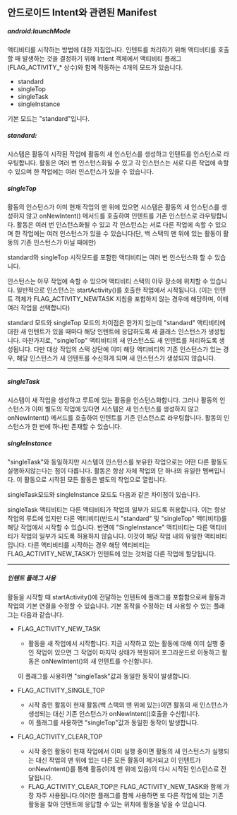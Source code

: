 ## 안드로이드 Intent와 관련된 Manifest

##### android:launchMode

액티비티를 시작하는 방법에 대한 지침입니다. 인텐트를 처리하기 위해 액티비티를 호출할 때 발생하는 것을 결정하기 위해 Intent 객체에서 액티비티 플래그(FLAG_ACTIVITY_* 상수)와 함께 작동하는 4개의 모드가 있습니다.

-  standard
-  singleTop
-  singleTask
-  singleInstance

기본 모드는 "standard"입니다.

##### standard:

시스템은 활동이 시작된 작업에 활동의 새 인스턴스를 생성하고 인텐트를 인스턴스로 라우팅합니다. 활동은 여러 번 인스턴스화될 수 있고 각 인스턴스는 서로 다른 작업에 속할 수 있으며 한 작업에는 여러 인스턴스가 있을 수 있습니다.

##### singleTop

활동의 인스턴스가 이미 현재 작업의 맨 위에 있으면 시스템은 활동의 새 인스턴스를 생성하지 않고 onNewIntent() 메서드를 호출하여 인텐트를 기존 인스턴스로 라우팅합니다. 활동은 여러 번 인스턴스화될 수 있고 각 인스턴스는 서로 다른 작업에 속할 수 있으며 한 작업에는 여러 인스턴스가 있을 수 있습니다(단, 백 스택의 맨 위에 있는 활동이 활동의 기존 인스턴스가 아닐 때에만)



standard와 singleTop 시작모드를 포함한 액티비티는 여러 번 인스턴스화 할 수 있습니다. 

인스턴스는 아무 작업에 속할 수 있으며 액티비티 스택의 아무 장소에 위치할 수 있습니다. 일반적으로 인스턴스는 startActivity()를 호출한 작업에서 시작됩니다. (이는 인텐트 객체가 FLAG_ACTIVITY_NEWTASK 지침을 포함하지 않는 경우에 해당하며, 이때 여러 작업을 선택합니다)

standard 모드와 singleTop 모드의 차이점은 한가지 있는데 "standard" 액티비티에 대한 새 인텐트가 있을 때마다 해당 인텐트에 응답하도록 새 클래스 인스턴스가 생성됩니다.  마찬가지로, "singleTop" 액티비티의 새 인스턴스도 새 인텐트를 처리하도록 생성됩니다. 다만 대상 작업의 스택 상단에 이미 해당 액티비티의 기존 인스턴스가 있는 경우, 해당 인스턴스가 새 인텐트를 수신하게 되며 새 인스턴스가 생성되지 않습니다.

___

##### singleTask

시스템이 새 작업을 생성하고 루트에 있는 활동을 인스턴스화합니다. 그러나 활동의 인스턴스가 이미 별도의 작업에 있다면 시스템은 새 인스턴스를 생성하지 않고 onNewIntent() 메서드를 호출하여 인텐트를 기존 인스턴스로 라우팅합니다. 활동의 인스턴스가 한 번에 하나만 존재할 수 있습니다.

##### singleInstance

"singleTask"와 동일하지만 시스템이 인스턴스를 보유한 작업으로는 어떤 다른 활동도 실행하지않는다는 점이 다릅니다. 활동은 항상 자체 작업의 단 하나의 유일한 멤버입니다. 이 활동으로 시작된 모든 활동은 별도의 작업으로 열립니다.



singleTask모드와 singleInstance 모드도 다음과 같은 차이점이 있습니다.

singleTask 액티비티는 다른 액티비티가 작업의 일부가 되도록 허용합니다. 이는 항상 작업의 루트에 있지만 다른 액티비티(반드시 "standard" 및 "singleTop" 액티비티)를 해당 작업에서 시작할 수 있습니다. 반면에 "SingleInstance" 액티비티는 다른 액티비티가 작업의 일부가 되도록 허용하지 않습니다. 이것이 해당 작업 내의 유일한 액티비티입니다. 다른 액티비티를 시작하는 경우 해당 액티비티는 FLAG_ACTIVITY_NEW_TASK가 인텐트에 있는 것처럼 다른 작업에 할당됩니다. 

____

##### 인텐트 플래그 사용

활동을 시작할 때 startActivity()에 전달하는 인텐트에 플래그를 포함함으로써 활동과 작업의 기본 연결을 수정할 수 있습니다. 기본 동작을 수정하는 데 사용할 수 있는 플래그는 다음과 같습니다.

- FLAG_ACTIVITY_NEW_TASK

  - 활동을 새 작업에서 시작합니다. 지금 시작하고 있는 활동에 대해 이미 실행 중인 작업이 있으면 그 작업이 마지막 상태가 복원되어 포그라운드로 이동하고 활동은 onNewIntent()의 새 인텐트를 수신합니다.

  이 플래그를 사용하면 "singleTask"값과 동일한 동작이 발생합니다.

- FLAG_ACTIVITY_SINGLE_TOP

  - 시작 중인 활동이 현재 활동(백 스택의 맨 위에 있는)이면 활동의 새 인스턴스가 생성되는 대신 기존 인스턴스가 onNewIntent()호출을 수신합니다.
  - 이 플래그를 사용하면 "singleTop"값과 동일한 동작이 발생합니다.

- FLAG_ACTIVITY_CLEAR_TOP

  - 시작 중인 활동이 현재 작업에서 이미 실행 중이면 활동의 새 인스턴스가 실행되는 대신 작업의 맨 위에 있는 다른 모든 활동이 제거되고 이 인텐트가 onNewIntent()를 통해 활동(이제 맨 위에 있음)의 다시 시작된 인스턴스로 전달됩니다.
  - FLAG_ACTIVITY_CLEAR_TOP은 FLAG_ACTIVITY_NEW_TASK와 함께 가장 자주 사용됩니다.이러한 플래그를 함께 사용하면 또 다른 작업에 있는 기존 활동을 찾아 인텐트에 응답할 수 있는 위치에 활동을 넣을 수 있습니다.

##### 